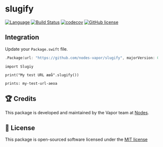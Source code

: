 # slugify
[![Language](https://img.shields.io/badge/Swift-3-brightgreen.svg)](http://swift.org)
[![Build Status](https://travis-ci.org/nodes-vapor/slugify.svg?branch=master)](https://travis-ci.org/nodes-vapor/slugify)
[![codecov](https://codecov.io/gh/nodes-vapor/slugify/branch/master/graph/badge.svg)](https://codecov.io/gh/nodes-vapor/slugify)
[![GitHub license](https://img.shields.io/badge/license-MIT-blue.svg)](https://raw.githubusercontent.com/nodes-vapor/slugify/master/LICENSE)

## Integration
Update your `Package.swift` file.
```swift
.Package(url: "https://github.com/nodes-vapor/slugify", majorVersion: 0)
```
 
```
import Slugiy
```

```
print("My test URL æøå".slugify())

prints: my-test-url-aeoa
```

## 🏆 Credits
This package is developed and maintained by the Vapor team at [Nodes](https://www.nodes.dk).

## 📄 License
This package is open-sourced software licensed under the [MIT license](http://opensource.org/licenses/MIT)
